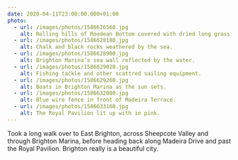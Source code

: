 ```yaml
---
date: 2020-04-11T23:00:00.000+01:00
photo:
  - url: /images/photos/1586626560.jpg
    alt: Rolling hills of Roedean Bottom covered with dried long grass.
  - url: /images/photos/1586628180.jpg
    alt: Chalk and black rocks weathered by the sea.
  - url: /images/photos/1586628900.jpg
    alt: Brighton Marina’s sea wall reflected by the water.
  - url: /images/photos/1586629020.jpg
    alt: Fishing tackle and other scattred sailing equipment.
  - url: /images/photos/1586629260.jpg
    alt: Boats in Brighton Marina as the sun sets.
  - url: /images/photos/1586632080.jpg
    alt: Blue wire fence in front of Madeira Terrace.
  - url: /images/photos/1586633160.jpg
    alt: The Royal Pavilion lit up with in pink.
---
```

Took a long walk over to East Brighton, across Sheepcote Valley and through Brighton Marina, before heading back along Madeira Drive and past the Royal Pavilion. Brighton really is a beautiful city.
